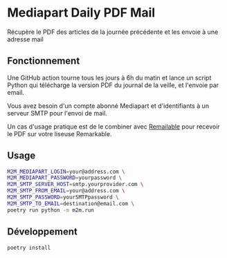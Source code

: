 # Mediapart Daily PDF Mail

Récupère le PDF des articles de la journée précédente et les envoie à une adresse mail

## Fonctionnement

Une GitHub action tourne tous les jours à 6h du matin et lance un script Python qui télécharge la version PDF du journal de la veille, et l'envoie par email.

Vous avez besoin d'un compte abonné Mediapart et d'identifiants à un serveur SMTP pour l'envoi de mail.

Un cas d'usage pratique est de le combiner avec [Remailable](https://remailable.getneutrality.org/) pour recevoir le PDF sur votre liseuse Remarkable.

## Usage

```sh
M2M_MEDIAPART_LOGIN=your@address.com \
M2M_MEDIAPART_PASSWORD=yourpassword \
M2M_SMTP_SERVER_HOST=smtp.yourprovider.com \
M2M_SMTP_FROM_EMAIL=your@address.com \
M2M_SMTP_PASSWORD=yourSMTPpassword \
M2M_SMTP_TO_EMAIL=destination@email.com \
poetry run python -m m2m.run
```


## Développement

```sh
poetry install
```
